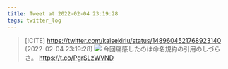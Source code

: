 ```yaml
---
title: Tweet at 2022-02-04 23:19:28
tags: twitter_log
---
```


> [!CITE] https://twitter.com/kaisekiriu/status/1489604521768923140 (2022-02-04 23:19:28)
> ![](https://twitter.com/kaisekiriu/status/1489604521768923140)
> 今回痛感したのは命名規約の引用のしづらさ。
> https://t.co/PgrSLzWVND
